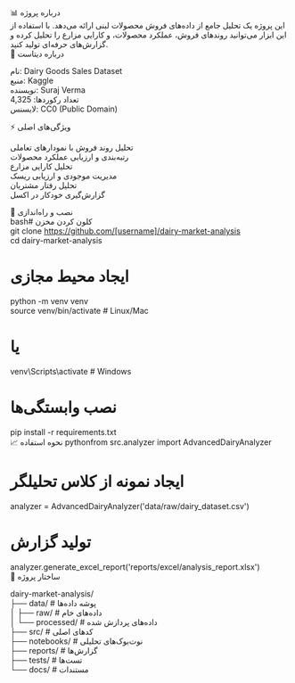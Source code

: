 
📊 درباره پروژه  
این پروژه یک تحلیل جامع از داده‌های فروش محصولات لبنی ارائه می‌دهد. با استفاده از این ابزار می‌توانید روندهای فروش، عملکرد محصولات، و کارایی مزارع را تحلیل کرده و گزارش‌های حرفه‌ای تولید کنید.  
💾 درباره دیتاست  

نام: Dairy Goods Sales Dataset  
منبع: Kaggle  
نویسنده: Suraj Verma  
تعداد رکوردها: 4,325  
لایسنس: CC0 (Public Domain)  

⚡️ ویژگی‌های اصلی  

تحلیل روند فروش با نمودارهای تعاملی  
رتبه‌بندی و ارزیابی عملکرد محصولات  
تحلیل کارایی مزارع  
مدیریت موجودی و ارزیابی ریسک  
تحلیل رفتار مشتریان  
گزارش‌گیری خودکار در اکسل  

🚀 نصب و راه‌اندازی  
bash# کلون کردن مخزن  
git clone https://github.com/[username]/dairy-market-analysis  
cd dairy-market-analysis  

# ایجاد محیط مجازی
python -m venv venv  
source venv/bin/activate  # Linux/Mac  
# یا
venv\Scripts\activate  # Windows  

# نصب وابستگی‌ها
pip install -r requirements.txt  
📈 نحوه استفاده
pythonfrom src.analyzer import AdvancedDairyAnalyzer  

# ایجاد نمونه از کلاس تحلیلگر
analyzer = AdvancedDairyAnalyzer('data/raw/dairy_dataset.csv')  

# تولید گزارش  
analyzer.generate_excel_report('reports/excel/analysis_report.xlsx')  
📁 ساختار پروژه  


dairy-market-analysis/  
├── data/                      # پوشه داده‌ها    
│   ├── raw/                   # داده‌های خام  
│   └── processed/             # داده‌های پردازش شده  
├── src/                       # کدهای اصلی  
├── notebooks/                 # نوت‌بوک‌های تحلیلی  
├── reports/                   # گزارش‌ها  
├── tests/                     # تست‌ها  
└── docs/                      # مستندات  
